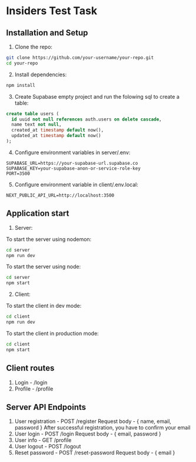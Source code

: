 # Insiders Test Task

## Installation and Setup

1. Clone the repo:
```sh
git clone https://github.com/your-username/your-repo.git
cd your-repo
```

2. Install dependencies:
```sh
npm install
```

3. Create Supabase empty project and run the folowing sql to create a table:
```sql
create table users (
  id uuid not null references auth.users on delete cascade,
  name text not null,
  created_at timestamp default now(),
  updated_at timestamp default now()
);
```

4. Configure environment variables in server/.env:
```env
SUPABASE_URL=https://your-supabase-url.supabase.co
SUPABASE_KEY=your-supabase-anon-or-service-role-key
PORT=3500
```

5. Configure environment variable in client/.env.local:
```env
NEXT_PUBLIC_API_URL=http://localhost:3500
```


## Application start

1. Server:

To start the server using nodemon:
```sh
cd server
npm run dev
```

To start the server using node:
```sh
cd server
npm start
```

2. Client:

To start the client in dev mode:
```sh
cd client
npm run dev
```

To start the client in production mode:
```sh
cd client
npm start
```

## Client routes

1. Login - /login
2. Profile - /profile

## Server API Endpoints

1. User registration - POST /register
Request body - { name, email, password }
After successful registration, you have to confirm your email
2. User login - POST /login
Request body - { email, password }
3. User info - GET /profile
4. User logout - POST /logout
5. Reset password - POST /reset-password
Request body - { email }
